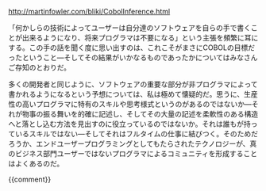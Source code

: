 http://martinfowler.com/bliki/CobolInference.html

「何かしらの技術によってユーザーは自分達のソフトウェアを自らの手で書くことが出来るようになり、将来プログラマは不要になる」という主張を頻繁に耳にする。この手の話を聞く度に思い出すのは、これこそがまさにCOBOLの目標だったということ—そしてその結果がいかなるものであったかについてはみなさんご存知のとおりだ。

多くの開発者と同じように、ソフトウェアの重要な部分が非プログラマによって書かれるようになるという予想については、私は極めて懐疑的だ。思うに、生産性の高いプログラマに特有のスキルや思考様式というのがあるのではないか—それが物事の振る舞いを的確に記述し、そしてその大量の記述を柔軟性のある構造へと落とし込む方法を見出すのに役立っているのではないか。それは誰もが持っているスキルではない—そしてそれはフルタイムの仕事に結びつく。そのためだろうか、エンドユーザープログラミングとしてもたらされたテクノロジーが、真のビジネス部門ユーザーではないプログラマによるコミュニティを形成することはよくあるのだ。

{{comment}}

